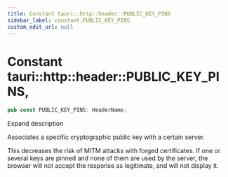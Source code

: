 ```yaml
---
title: Constant tauri::http::header::PUBLIC_KEY_PINS
sidebar_label: constant.PUBLIC_KEY_PINS
custom_edit_url: null
---
```


  # Constant tauri::http&#x3A;:header::PUBLIC_KEY_PINS,

```rs
pub const PUBLIC_KEY_PINS: HeaderName;
```

Expand description

Associates a specific cryptographic public key with a certain server.

This decreases the risk of MITM attacks with forged certificates. If one or several keys are pinned and none of them are used by the server, the browser will not accept the response as legitimate, and will not display it.
  